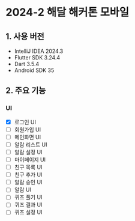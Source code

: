 # 2024-2 해달 해커톤 모바일

## 1. 사용 버전

- IntelliJ IDEA 2024.3
- Flutter SDK 3.24.4
- Dart 3.5.4
- Android SDK 35

## 2. 주요 기능
### UI
- [x] 로그인 UI
- [ ] 회원가입 UI
- [ ] 메인화면 UI
- [ ] 알람 리스트 UI
- [ ] 알람 설정 UI
- [ ] 마이페이지 UI
- [ ] 친구 목록 UI
- [ ] 친구 추가 UI
- [ ] 알람 승인 UI
- [ ] 알람 UI
- [ ] 퀴즈 풀기 UI
- [ ] 퀴즈 결과 UI
- [ ] 퀴즈 설정 UI